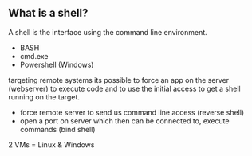 
## What is a shell?

A shell is the interface using the command line environment.
- BASH
- cmd.exe
- Powershell (Windows)

targeting remote systems its possible to force an app on the server (webserver) to execute code and to use the initial access to get a shell running on the target.

- force remote server to send us command line access (reverse shell)
- open a port on server which then can be connected to, execute commands (bind shell)

2 VMs = Linux & Windows